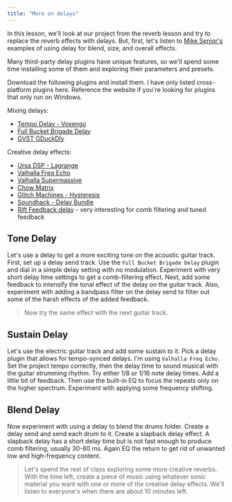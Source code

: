 ```yaml
---
title: "More on delays"
---
```


In this lesson, we'll look at our project from the reverb lesson and try to replace the reverb effects with delays. But, first, let's listen to [Mike Senior's](https://cambridge-mt.com/ms/ch17/) examples of using delay for blend, size, and overall effects.

Many third-party delay plugins have unique features, so we'll spend some time installing some of them and exploring their parameters and presets.

Download the following plugins and install them. I have only listed cross-platform plugins here. Reference the website if you're looking for plugins that only run on Windows.

Mixing delays:

- [Tempo Delay - Voxengo](https://www.voxengo.com/product/tempodelay/)
- [Full Bucket Brigade Delay](https://www.fullbucket.de/music/fbdelay.html)
- [GVST GDuckDly](https://www.gvst.co.uk/gduckdly.htm)

Creative delay effects:

- [Ursa DSP - Lagrange](https://ursadsp.com/)
- [Valhalla Freq Echo](https://valhalladsp.com/shop/delay/valhalla-freq-echo/)
- [Valhalla Supermassive](https://valhalladsp.com/shop/reverb/valhalla-supermassive/)
- [Chow Matrix](https://chowdsp.com/products.html)
- [Glitch Machines - Hysteresis](https://glitchmachines.com/products/hysteresis/)
- [Soundhack - Delay Bundle](https://www.soundhack.com/freeware/)
- [Rift Feedback delay](https://www.minimal.audio/products/rift-feedback-lite) - very interesting for comb filtering and tuned feedback

## Tone Delay

Let's use a delay to get a more exciting tone on the acoustic guitar track. First, set up a delay send track. Use the `Full Bucket Brigade Delay` plugin and dial in a simple delay setting with no modulation. Experiment with very short delay time settings to get a comb-filtering effect. Next, add some feedback to intensify the tonal effect of the delay on the guitar track. Also, experiment with adding a bandpass filter on the delay send to filter out some of the harsh effects of the added feedback.

> Now try the same effect with the next guitar track.

## Sustain Delay

Let's use the electric guitar track and add some sustain to it. Pick a delay plugin that allows for tempo-synced delays. I'm using `Valhalla Freq Echo.` Set the project tempo correctly, then the delay time to sound musical with the guitar strumming rhythm. Try either 1/8 or 1/16 note delay times. Add a little bit of feedback. Then use the built-in EQ to focus the repeats only on the higher spectrum. Experiment with applying some frequency shifting.

## Blend Delay

Now experiment with using a delay to blend the drums folder. Create a delay send and send each drum to it. Create a slapback delay effect. A slapback delay has a short delay time but is not fast enough to produce comb filtering, usually 30-80 ms. Again EQ the return to get rid of unwanted low and high-frequency content.

> Let's spend the rest of class exploring some more creative reverbs. With the time left, create a piece of music using whatever sonic material you want with one or more of the creative delay effects. We'll listen to everyone's when there are about 10 minutes left.
